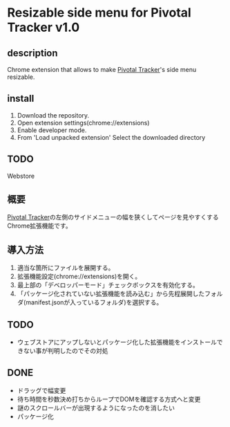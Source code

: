 # Resizable side menu for Pivotal Tracker v1.0

## description 
Chrome extension that allows to make [Pivotal Tracker](https://www.pivotaltracker.com)'s side menu resizable.

## install
1. Download the repository.
2. Open extension settings(chrome://extensions)
3. Enable developer mode.
4. From 'Load unpacked extension' Select the downloaded directory

## TODO
Webstore

## 概要
[Pivotal Tracker](https://www.pivotaltracker.com)の左側のサイドメニューの幅を狭くしてページを見やすくするChrome拡張機能です。

## 導入方法
1. 適当な箇所にファイルを展開する。
2. 拡張機能設定(chrome://extensions)を開く。
3. 最上部の「デベロッパーモード」チェックボックスを有効化する。
4. 「パッケージ化されていない拡張機能を読み込む」から先程展開したフォルダ(manifest.jsonが入っているフォルダ)を選択する。


## TODO
- ウェブストアにアップしないとパッケージ化した拡張機能をインストールできない事が判明したのでその対処

## DONE
- ドラッグで幅変更
- 待ち時間を秒数決め打ちからループでDOMを確認する方式へと変更
- 謎のスクロールバーが出現するようになったのを消したい
- パッケージ化

